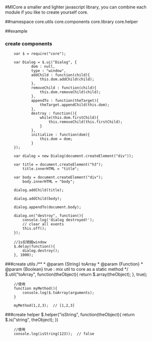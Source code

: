 #MICore
        a smaller and lighter javascript library, you can combine each module if you like to create yourself core.


##namespace
        core.utils
        core.components
        core.library
        core.helper


##example

### create components

        var $ = require("core");

        var Dialog = $.ui("Dialog", {
                dom : null,
                type : "window",
                addChild : function(child){
                    this.dom.addChild(child);
                },
                removeChild : function(child){
                    this.dom.removeChild(child);
                },
                appendTo : function(theTarget){
                    theTarget.appendChild(this.dom);
                },
                destroy : function(){
                    while(this.dom.firstChild){
                        this.removeChild(this.firstChild);
                    }
                },
                initialize : function(dom){
                    this.dom = dom;
                }
        });

        var dialog = new Dialog(document.createElement("div"));

        var title = document.createElement("h3");
            title.innerHTML = "title";

        var body = document.createElement("div");
            body.innerHTML = "body";

        dialog.addChild(title);

        dialog.addChild(body);

        dialog.appendTo(document.body);

        dialog.on("destroy", function(){
            console.log('dialog destroyed!');
            // clear all events
            this.off();
        });

        //1s后销毁window
        $.delay(function(){
            dialog.destroy();
        }, 1000);

###create utils
        /**
        * @param {String} toArray
        * @param {Function}
        * @param {Boolean} true : mix util to core as a static method
        */
        $.util("toArray", function(theObject){
            return $.array(theObject);
        }, true);

        //使用
        function myMethod(){
            console.log($.toArray(arguments);
        }

        myMethod(1,2,3);  // [1,2,3]



###create helper
        $.helper("isString", function(theObject){
            return $.is("string", theObject);
        })

        //使用
        console.log(isString(123));  // false




        